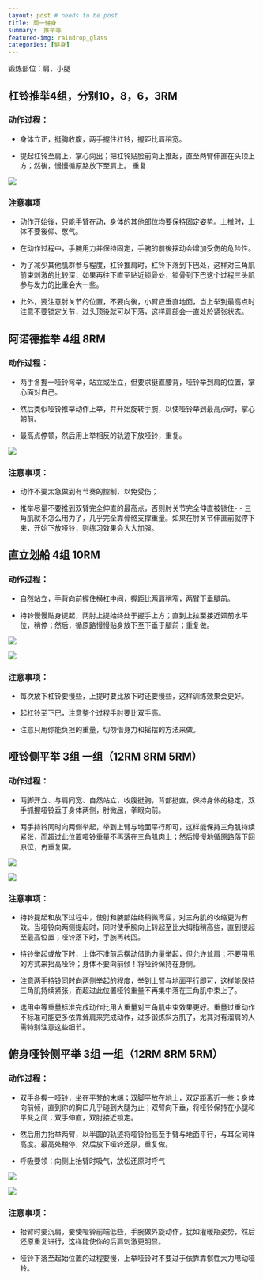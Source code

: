 ```yaml
---
layout: post # needs to be post
title: 周一健身
summary:  推举等
featured-img: raindrop_glass
categories: [健身]
---
```

锻炼部位：肩，小腿
<!--more-->

## 杠铃推举4组，分别10，8，6，3RM
### 动作过程：

- 身体立正，挺胸收腹，两手握住杠铃，握距比肩稍宽。

- 提起杠铃至肩上，掌心向出；把杠铃贴脸前向上推起，直至两臂伸直在头顶上方；然後，慢慢循原路放下至肩上。 重复

![](http://opsprcvob.bkt.clouddn.com/4_150422180807_2.jpg)

### 注意事项

- 动作开始後，只能手臂在动，身体的其他部位均要保持固定姿势。上推时，上体不要後仰、憋气。

- 在动作过程中，手腕用力并保持固定，手腕的前後摆动会增加受伤的危险性。

- 为了减少其他肌群参与程度，杠铃推肩时，杠铃下落到下巴处，这样对三角肌前束刺激的比较深，如果再往下直至贴近锁骨处，锁骨到下巴这个过程三头肌参与发力的比重会大一些。

- 此外，要注意肘关节的位置，不要向後，小臂应垂直地面，当上举到最高点时注意不要锁定关节，过头顶後就可以下落，这样肩部会一直处於紧张状态。

## 阿诺德推举 4组 8RM
### 动作过程：

- 两手各握一哑铃弯举，站立或坐立，但要求挺直腰背，哑铃举到肩的位置，掌心面对自己。

- 然后类似哑铃推举动作上举，并开始旋转手腕，以使哑铃举到最高点时，掌心朝前。

- 最高点停顿，然后用上举相反的轨迹下放哑铃，重复。

![](http://opsprcvob.bkt.clouddn.com/2_130718155130_3.gif)

### 注意事项：

- 动作不要太急做到有节奏的控制，以免受伤；

- 推举尽量不要推到双臂完全伸直的最高点，否则肘关节完全伸直被锁住- - 三角肌就不怎么用力了，几乎完全靠骨骼支撑重量。如果在肘关节伸直前就停下来，开始下放哑铃，则练习效果会大大加强。

## 直立划船 4组 10RM
### 动作过程：

- 自然站立，手背向前握住横杠中间，握距比两肩稍窄，两臂下垂腿前。

- 持铃慢慢贴身提起，两肘上提始终处于握手上方；直到上拉至接近颈前水平位，稍停；然后，循原路慢慢贴身放下至下垂于腿前；重复做。

![](http://opsprcvob.bkt.clouddn.com/2_%E6%B2%BB%E7%90%86.gif)

![](http://opsprcvob.bkt.clouddn.com/2_1%E7%9B%B4%E7%AB%8B.jpg)

### 注意事项：

- 每次放下杠铃要慢些，上提时要比放下时还要慢些，这样训练效果会更好。

- 起杠铃至下巴，注意整个过程手肘要比双手高。

- 注意只用你能负担的重量，切勿借身力和摇摆的方法来做。

## 哑铃侧平举 3组 一组（12RM 8RM 5RM）
### 动作过程：

- 两脚开立、与肩同宽、自然站立，收腹挺胸，背部挺直，保持身体的稳定，双手抓握哑铃垂于身体两侧，肘微屈，拳眼向前。

- 两手持铃同时向两侧举起，举到上臂与地面平行即可，这样能保持三角肌持续紧张，而超过此位置哑铃重量不再落在三角肌肉上；然后慢慢地循原路落下回原位，再重复做。

![](http://opsprcvob.bkt.clouddn.com/2_%E5%93%91%E9%93%83%E4%BE%A7%E5%B9%B3.gif)

![](http://opsprcvob.bkt.clouddn.com/2_1%E5%93%91%E9%93%83%E4%BE%A7%E5%B9%B3.jpg)

### 注意事项：

- 持铃提起和放下过程中，使肘和腕部始终稍微弯屈，对三角肌的收缩更为有效。当哑铃向两侧提起时，同时使手腕向上转起至比大拇指稍高些，直到提起至最高位置；哑铃落下时，手腕再转回。  
 
- 持铃举起或放下时，上体不准前后摆动借助力量举起，但允许耸肩；不要用甩的方式来抬高哑铃；身体不要向前倾！将哑铃保持在身侧。 
 
- 注意两手持铃同时向两侧举起的程度，举到上臂与地面平行即可，这样能保持三角肌持续紧张，而超过此位置哑铃重量不再集中落在三角肌中束上了。
 
- 选用中等重量标准完成动作比用大重量对三角肌中束效果更好。重量过重动作不标准可能更多依靠耸肩来完成动作，过多锻炼斜方肌了，尤其对有溜肩的人需特别注意这些细节。

## 俯身哑铃侧平举 3组 一组（12RM 8RM 5RM）
### 动作过程：

- 双手各握一哑铃，坐在平凳的末端；双脚平放在地上，双足距离近一些；身体向前倾，直到你的胸口几乎碰到大腿为止；双臂向下垂，将哑铃保持在小腿和平凳之间；双手伸直，双肘接近锁定。

- 然后用力抬举两臂，以半圆的轨迹将哑铃抬高至手臂与地面平行，与耳朵同样高度。最高处稍停，然后放下哑铃还原，重复做。

- 呼吸要领：向侧上抬臂时吸气，放松还原时呼气

![](http://opsprcvob.bkt.clouddn.com/2_130%E4%BF%AF%E8%BA%AB.gif)


![](http://opsprcvob.bkt.clouddn.com/2_1%E4%BF%AF%E8%BA%AB.jpg)

### 注意事项：

- 抬臂时要沉肩，要使哑铃前端低些，手腕做外旋动作，犹如灌暖瓶姿势，然后还原重复进行，这样能使你的后肩刺激更明显。
 
- 哑铃下落至起始位置的过程要慢，上举哑铃时不要过于依靠靠惯性大力甩动哑铃。
